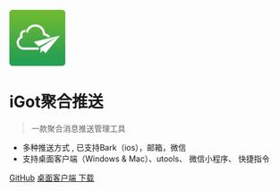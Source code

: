 
<img width="100" height="100" src="images/WechatIMG998.gif"/><br/>

# iGot聚合推送

> 一款聚合消息推送管理工具

* 多种推送方式 , 已支持Bark（ios），邮箱，微信
* 支持桌面客户端（Windows & Mac）、utools、 微信小程序、 快捷指令

[GitHub](https://github.com/wahao/Bark-MP-helper)
[桌面客户端 下载](https://gitee.com/HellyW/Electron-iGot/releases)